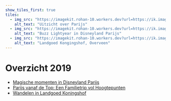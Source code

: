 ```yaml
---
show_tiles_first: true
tiles:
  - img_src: "https://imagekit.rohan-10.workers.dev?url=https://ik.imagekit.io/rhn00jwt/tr:w-200,ar-1-1/2019-08-10-parijs/parijs-2.jpg"
    alt_text: "Uitzicht over Parijs"
  - img_src: "https://imagekit.rohan-10.workers.dev?url=https://ik.imagekit.io/rhn00jwt/tr:w-200,ar-1-1/2019-08-08-disneyland-parijs/disneyparijs-7.jpg"
    alt_text: "Buzz Lightyear in Disneyland Parijs"
  - img_src: "https://imagekit.rohan-10.workers.dev?url=https://ik.imagekit.io/rhn00jwt/tr:w-200,ar-1-1/2019-09-12-Koningshof/tkoningshof-11.jpg"
    alt_text: "Landgoed Kongingshof, Overveen"
---
```


# Overzicht 2019

- [Magische momenten in Disneyland Parijs](./2019-08-08-disneyland-parijs.md)
- [Parijs vanaf de Top: Een Familietrip vol Hoogtepunten](./2019-08-10-parijs.md)
- [Wandelen in Landgoed Koningshof](./2019-09-12-koningshof.md)
